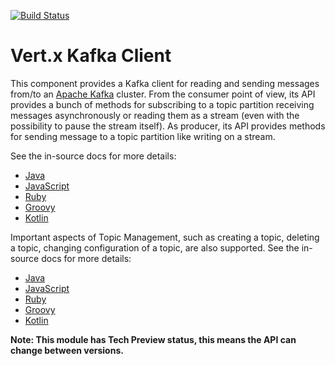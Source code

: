 [![Build Status](https://vertx.ci.cloudbees.com/buildStatus/icon?job=vert.x3-kafka-client)](https://vertx.ci.cloudbees.com/view/vert.x-3/job/vert.x3-kafka-client/)

# Vert.x Kafka Client

This component provides a Kafka client for reading and sending messages from/to an [Apache Kafka](https://kafka.apache.org/) cluster.
From the consumer point of view, its API provides a bunch of methods for subscribing to a topic partition receiving
messages asynchronously or reading them as a stream (even with the possibility to pause the stream itself).
As producer, its API provides methods for sending message to a topic partition like writing on a stream.

See the in-source docs for more details:
- [Java](src/main/asciidoc/java/index.adoc)
- [JavaScript](src/main/asciidoc/js/index.adoc)
- [Ruby](src/main/asciidoc/ruby/index.adoc)
- [Groovy](src/main/asciidoc/groovy/index.adoc)
- [Kotlin](src/main/asciidoc/kotlin/index.adoc)

Important aspects of Topic Management, such as creating a topic, deleting a topic, changing configuration of a topic, are also supported.
See the in-source docs for more details:
- [Java](src/main/asciidoc/java/adminUtils.adoc)
- [JavaScript](src/main/asciidoc/js/adminUtils.adoc)
- [Ruby](src/main/asciidoc/ruby/adminUtils.adoc)
- [Groovy](src/main/asciidoc/groovy/adminUtils.adoc)
- [Kotlin](src/main/asciidoc/kotlin/adminUtils.adoc)

**Note: This module has Tech Preview status, this means the API can change between versions.**
